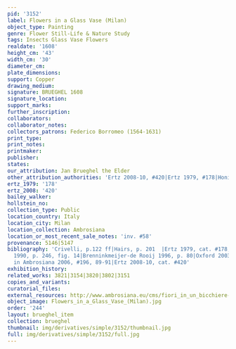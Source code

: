 ```yaml
---
pid: '3152'
label: Flowers in a Glass Vase (Milan)
object_type: Painting
genre: Flower Still-Life & Nature Study
tags: Insects Glass Vase Flowers
realdate: '1608'
height_cm: '43'
width_cm: '30'
diameter_cm: 
plate_dimensions: 
support: Copper
drawing_medium: 
signature: BRUEGHEL 1608
signature_location: 
support_marks: 
further_inscription: 
collaborators: 
collaborator_notes: 
collectors_patrons: Federico Borromeo (1564-1631)
print_type: 
print_notes: 
printmaker: 
publisher: 
states: 
our_attribution: Jan Brueghel the Elder
other_attribution_authorities: 'Ertz 2008-10, #420|Ertz 1979, #178|Honig database'
ertz_1979: '178'
ertz_2008: '420'
bailey_walker: 
hollstein_no: 
collection_type: Public
location_country: Italy
location_city: Milan
location_collection: Ambrosiana
location_or_most_recent_sale_notes: 'inv. #58'
provenance: 5146|5147
bibliography: 'Crivelli, p.122 ff|Hairs, p. 201  |Ertz 1979, cat. #178, fig. 333  |Brenninkmeyer
  1990, p. 246, fig. 14|Brenninkmeijer-de Rooij 1996, p. 80|Oxford 2003, pp. 186-87|Pijl
  in Ambrosiana 2006, #196, 89-91|Ertz 2008-10, cat. #420'
exhibition_history: 
related_works: 3821|3154|3820|3802|3151
copies_and_variants: 
curatorial_files: 
external_resources: http://www.ambrosiana.eu/cms/fiori_in_un_bicchiere-1561.html
object_image: Flowers_in_a_Glass_Vase_(Milan).jpg
order: '244'
layout: brueghel_item
collection: brueghel
thumbnail: img/derivatives/simple/3152/thumbnail.jpg
full: img/derivatives/simple/3152/full.jpg
---
```

